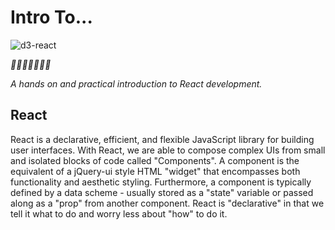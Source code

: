 <!---
{"next":"Intro/README.md","title":"Guten Tag!","first":true}
-->

# Intro To...

![d3-react](https://cdn-images-1.medium.com/max/2400/1*yu-ckdkzjYtjcb3o13y-qg.png)

*🎉🎈🎂🍾🎊🍻💃*


*A hands on and practical introduction
 to React development.* 

## React

React is a declarative, efficient, and flexible JavaScript library for building user interfaces. With React, we are able to compose complex UIs from small and isolated blocks of code called "Components". A component is the equivalent of a jQuery-ui style HTML "widget" that encompasses both functionality and aesthetic styling. Furthermore, a component is typically defined by a data scheme - usually stored as a "state" variable or passed along as a "prop" from another component. React is "declarative" in that we tell it what to do and worry less about "how" to do it.

